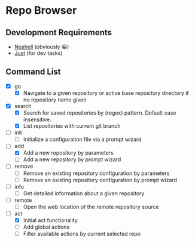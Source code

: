 # Repo Browser

## Development Requirements

- [Nushell](https://www.nushell.sh/) (obviously 😀)
- [Just](https://github.com/casey/just) (for dev tasks)

## Command List

- [x] go
  - [x] Navigate to a given repository or active base repository directory if no repository name given
- [x] search
  - [x] Search for saved repositories by (regex) pattern. Default case insensitive.
  - [x] List repositories with current git branch
- [ ] init
  - [ ] Initialize a configuration file via a prompt wizard
- [ ] add
  - [x] Add a new repository by parameters
  - [ ] Add a new repository by prompt wizard
- [ ] remove
  - [ ] Remove an existing repository configuration by parameters
  - [ ] Remove an existing repository configuration by prompt wizard
- [ ] info
  - [ ] Get detailed information about a given repository
- [ ] remote
  - [ ] Open the web location of the remote repository source
- [ ] act
  - [x] Initial act functionality
  - [ ] Add global actions
  - [ ] Filter available actions by current selected repo
